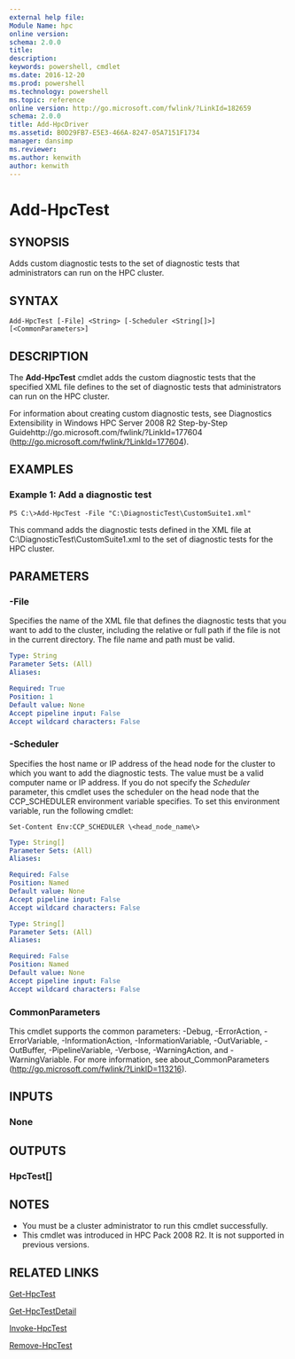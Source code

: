 ```yaml
---
external help file:
Module Name: hpc
online version:
schema: 2.0.0
title:
description:
keywords: powershell, cmdlet
ms.date: 2016-12-20
ms.prod: powershell
ms.technology: powershell
ms.topic: reference
online version: http://go.microsoft.com/fwlink/?LinkId=182659
schema: 2.0.0
title: Add-HpcDriver
ms.assetid: B0D29FB7-E5E3-466A-8247-05A7151F1734
manager: dansimp
ms.reviewer:
ms.author: kenwith
author: kenwith
---
```


# Add-HpcTest

## SYNOPSIS
Adds custom diagnostic tests to the set of diagnostic tests that administrators can run on the HPC cluster.

## SYNTAX

```
Add-HpcTest [-File] <String> [-Scheduler <String[]>] [<CommonParameters>]
```

## DESCRIPTION
The **Add-HpcTest** cmdlet adds the custom diagnostic tests that the specified XML file defines to the set of diagnostic tests that administrators can run on the HPC cluster.

For information about creating custom diagnostic tests, see Diagnostics Extensibility in Windows HPC Server 2008 R2 Step-by-Step Guidehttp://go.microsoft.com/fwlink/?LinkId=177604 (http://go.microsoft.com/fwlink/?LinkId=177604).

## EXAMPLES

### Example 1: Add a diagnostic test
```
PS C:\>Add-HpcTest -File "C:\DiagnosticTest\CustomSuite1.xml"
```

This command adds the diagnostic tests defined in the XML file at C:\DiagnosticTest\CustomSuite1.xml to the set of diagnostic tests for the HPC cluster.

## PARAMETERS

### -File
Specifies the name of the XML file that defines the diagnostic tests that you want to add to the cluster, including the relative or full path if the file is not in the current directory.
The file name and path must be valid.

```yaml
Type: String
Parameter Sets: (All)
Aliases:

Required: True
Position: 1
Default value: None
Accept pipeline input: False
Accept wildcard characters: False
```

### -Scheduler
Specifies the host name or IP address of the head node for the cluster to which you want to add the diagnostic tests.
The value must be a valid computer name or IP address.
If you do not specify the *Scheduler* parameter, this cmdlet uses the scheduler on the head node that the CCP_SCHEDULER environment variable specifies.
To set this environment variable, run the following cmdlet:

`Set-Content Env:CCP_SCHEDULER \<head_node_name\>`

```yaml
Type: String[]
Parameter Sets: (All)
Aliases:

Required: False
Position: Named
Default value: None
Accept pipeline input: False
Accept wildcard characters: False
```


```yaml
Type: String[]
Parameter Sets: (All)
Aliases:

Required: False
Position: Named
Default value: None
Accept pipeline input: False
Accept wildcard characters: False
```

### CommonParameters
This cmdlet supports the common parameters: -Debug, -ErrorAction, -ErrorVariable, -InformationAction, -InformationVariable, -OutVariable, -OutBuffer, -PipelineVariable, -Verbose, -WarningAction, and -WarningVariable. For more information, see about_CommonParameters (http://go.microsoft.com/fwlink/?LinkID=113216).

## INPUTS

### None

## OUTPUTS

### HpcTest[]

## NOTES
* You must be a cluster administrator to run this cmdlet successfully.
* This cmdlet was introduced in HPC Pack 2008 R2. It is not supported in previous versions.

## RELATED LINKS

[Get-HpcTest](./Get-HpcTest.md)

[Get-HpcTestDetail](./Get-HpcTestDetail.md)

[Invoke-HpcTest](./Invoke-HpcTest.md)

[Remove-HpcTest](./Remove-HpcTest.md)
